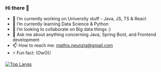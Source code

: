 ### Hi there 👋

<!--
**DrBackmischung/DrBackmischung** is a ✨ _special_ ✨ repository because its `README.md` (this file) appears on your GitHub profile.

Here are some ideas to get you started:

-->
- 🔭 I’m currently working on University stuff - Java, JS, TS & React
- 🌱 I’m currently learning Data Science & Python
- 👯 I’m looking to collaborate on Big data things :)
- 💬 Ask me about anything concerning Java, Spring Boot, and Frontend development
- 📫 How to reach me: mathis.neunzig@gmail.com
- ⚡ Fun fact: \(OwO)/

[![Top Langs](https://github-readme-stats.vercel.app/api/top-langs/?username=DrBackmischung&langs_count=10)](https://github.com/anuraghazra/github-readme-stats)

